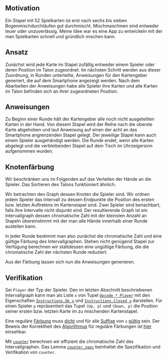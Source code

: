## Motivation

Ein Stapel mit 52 Spielkarten ist erst nach sechs bis sieben Bogenmischdurchläufen gut durchmischt.
Mischmaschinen sind entweder teuer oder unzuverlässig.
Meine Idee war es eine App zu entwickeln mit der man Spielkarten schnell und gründlich mischen kann.

## Ansatz

Zunächst wird jede Karte im Stapel zufällig entweder einem Spieler oder deren Position im Talon zugeordnet.
Im nächsten Schritt werden aus dieser Zuordnung, in Runden unterteilte, Anweisungen für den Kartengeber generiert, die auf dem Smartphone angezeigt werden.
Nach dem Abarbeiten der Anweisungen habe alle Spieler ihre Karten und alle Karten im Talon befinden sich an ihrer zugeordneten Position.

## Anweisungen

Zu Beginn einer Runde hält der Kartengeber alle noch nicht ausgeteilten Karten in der Hand.
Von diesem Stapel wird der Reihe nach die oberste Karte abgehoben und laut Anweisung auf einen der acht an das Smartphone angrenzenden Stapel gelegt.
Der jeweilige Stapel kann auch einem Spieler ausgehändigt werden.
Die Runde endet, wenn alle Karten abgelegt und die verbleibenden Stapel auf dem Tisch im Uhrzeigersinn aufgenommen wurden.

##  Knotenfärbung

Wir beschränken uns im Folgenden auf das Verteilen der Hände an die Spieler.
Das Sortieren des Talons funktioniert ähnlich.

Wir betrachten den Graph dessen Knoten die Spieler sind.
Wir ordnen jedem Spieler das Intervall zu dessen Endpunkte die Position des ersten bzw. letzten Auftretens im Kartenstapel sind.
Zwei Spieler sind benachbart, falls ihre Intervalle nicht disjunkt sind.
Der resultierende Graph ist ein Intervallgraph dessen chromatische Zahl mit der kleinsten Anzahl an Stapeln übereinstimmt mit der man alle Hände innerhalb einer Runde austeilen kann.

In jeder Runde bestimmt man also zunächst die chromatische Zahl und eine gültige Färbung des Intervallgraphen.
Stehen nicht genügend Stapel zur Verfügung berechnen wir stattdessen eine ungültige Färbung, die die chromatische Zahl der nächsten Runde reduziert.

Aus der Färbung lassen sich nun die Anweisungen generieren.

##  Verifikation

Sei `Player` der Typ der Spieler.
Den im letzten Abschnitt beschriebenen Intervallgraph kann man als Liste `x` von Tupel [`Opcode * Player`](../01475aea5b02484677b4a155bd20f311382716f1/Assigned/Instructions.v#L9-L11) mit den Eigenschaften [`Instructions.Ok x`](../01475aea5b02484677b4a155bd20f311382716f1/Assigned/Instructions.v#L62-L71) und [`Instructions.Closed x`](../01475aea5b02484677b4a155bd20f311382716f1/Assigned/Instructions.v#L73-L77) darstellen.
Für einen Spieler `p` repräsentiert das Tupel `(Up, p)` und `(Down, p)` die Position seiner ersten bzw. letzten Karte im zu mischenden Kartenstapel.

Eine reguläre [Färbung](../01475aea5b02484677b4a155bd20f311382716f1/Coloring.v#L7-L8) muss [dicht](../01475aea5b02484677b4a155bd20f311382716f1/Coloring.v#L56-L61) und für alle [Suffixe](../01475aea5b02484677b4a155bd20f311382716f1/List.v#L62-L108) von `x` [gültig](../01475aea5b02484677b4a155bd20f311382716f1/Assigned/Dyer.v#L196-L207) sein.
Der Beweis der Korrektheit des [Algorithmus](../01475aea5b02484677b4a155bd20f311382716f1/Assigned/Dyer.v#L161-L167) für reguläre Färbungen ist [hier](../01475aea5b02484677b4a155bd20f311382716f1/Assigned/Dyer.v#L532-L555) einsehbar.

Mit [`counter`](../f0654a32f6812f38780a46c8ef060b6aea72edd2/Assigned/Dyer.v#L763-L766) berechnen wir effizient die chromatische Zahl des Intervallgraphen.
Das Lemma [`counter_spec`](../f0654a32f6812f38780a46c8ef060b6aea72edd2/Assigned/Dyer.v#L1001-L1041) beinhaltet die Spezifikation und Verifikation von `counter`.
